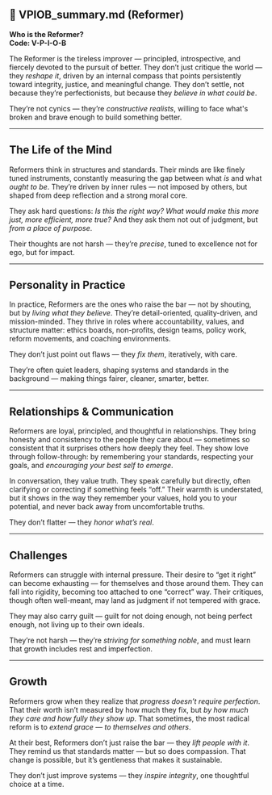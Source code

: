 ## 📄 VPIOB_summary.md (Reformer)

**Who is the Reformer?**  
**Code: V-P-I-O-B**

The Reformer is the tireless improver — principled, introspective, and fiercely devoted to the pursuit of better. They don’t just critique the world — they *reshape it*, driven by an internal compass that points persistently toward integrity, justice, and meaningful change. They don’t settle, not because they’re perfectionists, but because they *believe in what could be*.

They’re not cynics — they’re *constructive realists*, willing to face what's broken and brave enough to build something better.

---

## The Life of the Mind

Reformers think in structures and standards. Their minds are like finely tuned instruments, constantly measuring the gap between what *is* and what *ought to be*. They’re driven by inner rules — not imposed by others, but shaped from deep reflection and a strong moral core.

They ask hard questions: *Is this the right way? What would make this more just, more efficient, more true?* And they ask them not out of judgment, but *from a place of purpose*.

Their thoughts are not harsh — they’re *precise*, tuned to excellence not for ego, but for impact.

---

## Personality in Practice

In practice, Reformers are the ones who raise the bar — not by shouting, but by *living what they believe*. They’re detail-oriented, quality-driven, and mission-minded. They thrive in roles where accountability, values, and structure matter: ethics boards, non-profits, design teams, policy work, reform movements, and coaching environments.

They don’t just point out flaws — they *fix them*, iteratively, with care.

They’re often quiet leaders, shaping systems and standards in the background — making things fairer, cleaner, smarter, better.

---

## Relationships & Communication

Reformers are loyal, principled, and thoughtful in relationships. They bring honesty and consistency to the people they care about — sometimes so consistent that it surprises others how deeply they feel. They show love through follow-through: by remembering your standards, respecting your goals, and *encouraging your best self to emerge*.

In conversation, they value truth. They speak carefully but directly, often clarifying or correcting if something feels “off.” Their warmth is understated, but it shows in the way they remember your values, hold you to your potential, and never back away from uncomfortable truths.

They don’t flatter — they *honor what’s real*.

---

## Challenges

Reformers can struggle with internal pressure. Their desire to “get it right” can become exhausting — for themselves and those around them. They can fall into rigidity, becoming too attached to one “correct” way. Their critiques, though often well-meant, may land as judgment if not tempered with grace.

They may also carry guilt — guilt for not doing enough, not being perfect enough, not living up to their own ideals.

They’re not harsh — they’re *striving for something noble*, and must learn that growth includes rest and imperfection.

---

## Growth

Reformers grow when they realize that *progress doesn’t require perfection*. That their worth isn’t measured by how much they fix, but *by how much they care and how fully they show up*. That sometimes, the most radical reform is to *extend grace — to themselves and others*.

At their best, Reformers don’t just raise the bar — they *lift people with it*. They remind us that standards matter — but so does compassion. That change is possible, but it’s gentleness that makes it sustainable.

They don’t just improve systems — they *inspire integrity*, one thoughtful choice at a time.
